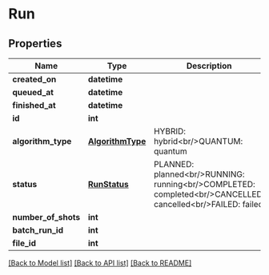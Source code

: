 # Run


## Properties
Name | Type | Description | Notes
------------ | ------------- | ------------- | -------------
**created_on** | **datetime** |  | [readonly] 
**queued_at** | **datetime** |  | [optional] 
**finished_at** | **datetime** |  | [optional] 
**id** | **int** |  | 
**algorithm_type** | [**AlgorithmType**](AlgorithmType.md) | HYBRID: hybrid&lt;br/&gt;QUANTUM: quantum | 
**status** | [**RunStatus**](RunStatus.md) | PLANNED: planned&lt;br/&gt;RUNNING: running&lt;br/&gt;COMPLETED: completed&lt;br/&gt;CANCELLED: cancelled&lt;br/&gt;FAILED: failed | 
**number_of_shots** | **int** |  | [optional] 
**batch_run_id** | **int** |  | 
**file_id** | **int** |  | 

[[Back to Model list]](../README.md#documentation-for-models) [[Back to API list]](../README.md#documentation-for-api-endpoints) [[Back to README]](../README.md)



